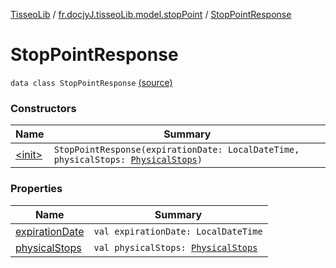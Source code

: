 [TisseoLib](../../index.md) / [fr.docjyJ.tisseoLib.model.stopPoint](../index.md) / [StopPointResponse](./index.md)

# StopPointResponse

`data class StopPointResponse` [(source)](https://github.com/docjyJ/TisseoLib/tree/master/src/main/kotlin/fr/docjyJ/tisseoLib/model/stopPoint/StopPointResponse.kt#L7)

### Constructors

| Name | Summary |
|---|---|
| [&lt;init&gt;](-init-.md) | `StopPointResponse(expirationDate: LocalDateTime, physicalStops: `[`PhysicalStops`](../-physical-stops/index.md)`)` |

### Properties

| Name | Summary |
|---|---|
| [expirationDate](expiration-date.md) | `val expirationDate: LocalDateTime` |
| [physicalStops](physical-stops.md) | `val physicalStops: `[`PhysicalStops`](../-physical-stops/index.md) |
